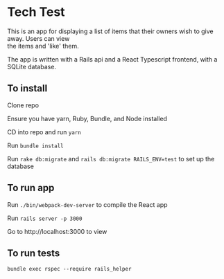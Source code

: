 # Tech Test

This is an app for displaying a list of items that their owners wish to give away. Users can view   
the items and 'like' them. 

The app is written with a Rails api and a React Typescript frontend, with a SQLite database.

## To install

Clone repo  

Ensure you have yarn, Ruby, Bundle, and Node installed

CD into repo and run `yarn`  

Run `bundle install`

Run `rake db:migrate` and `rails db:migrate RAILS_ENV=test` to set up the database

## To run app

Run `./bin/webpack-dev-server` to compile the React app

Run `rails server -p 3000`

Go to http://localhost:3000 to view

## To run tests

`bundle exec rspec --require rails_helper`
